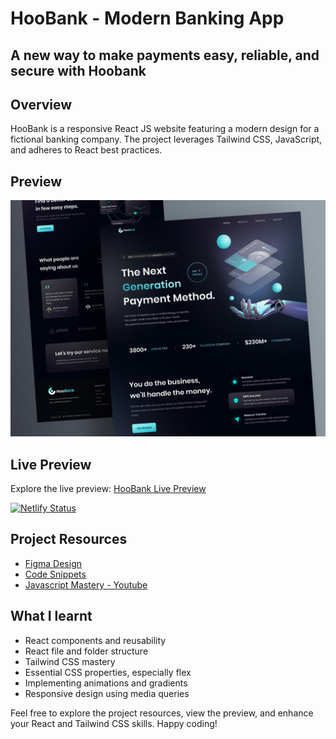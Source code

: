 # HooBank - Modern Banking App

## A new way to make payments easy, reliable, and secure with Hoobank

## Overview

HooBank is a responsive React JS website featuring a modern design for a fictional banking company. The project leverages Tailwind CSS, JavaScript, and adheres to React best practices.

## Preview

![HooBank Preview](docs/desktop.png)

## Live Preview

Explore the live preview: [HooBank Live Preview](https://hoobank-wm.netlify.app/)

[![Netlify Status](https://api.netlify.com/api/v1/badges/7f7e4154-34db-46ff-b966-1e7843f93258/deploy-status)](https://app.netlify.com/sites/hoobank-wm/deploys)

## Project Resources

- [Figma Design](https://www.figma.com/file/bUGIPys15E78w9bs1l4tgS/HooBank?node-id=310%3A485)
- [Code Snippets](https://gist.github.com/adrianhajdin/8a04faf5e52419ec93cd5329ffcb011e)
- [Javascript Mastery - Youtube](https://youtu.be/_oO4Qi5aVZs?feature=shared)

## What I learnt

- React components and reusability
- React file and folder structure
- Tailwind CSS mastery
- Essential CSS properties, especially flex
- Implementing animations and gradients
- Responsive design using media queries

Feel free to explore the project resources, view the preview, and enhance your React and Tailwind CSS skills. Happy coding!

